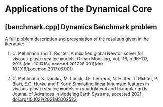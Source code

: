 # Applications of the Dynamical Core
## [benchmark.cpp] Dynamics Benchmark problem

A full problem description and presentation of the results is given in the literature:


1. C. Mehlmann and T. Richter: A modified global Newton solver for viscous-plastic sea ice models,
Ocean Modeling, Vol. 116, p.96–107, 2017.
[doi: 10.1016/j.ocemod.2017.06.001](doi: 10.1016/j.ocemod.2017.06.001)

2. C. Mehlmann, S. Danilov, M. Losch, J.F. Lemieux, N. Hutter, T. Richter, P. Blain, E.C. Hunke and P Korn: Simulating linear kinematic features in viscous-plastic sea ice models on quadrilateral and triangular grids, Journal of Advances in Modeling Earth Systems, accepted 2021.
[doi.org/10.1029/2021MS002523](doi.org/10.1029/2021MS002523)
